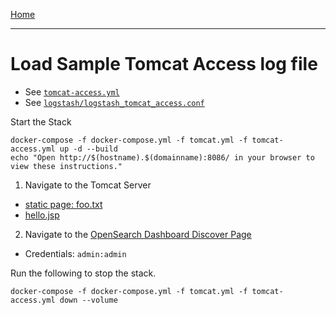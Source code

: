 [Home](../README.md)

---

# Load Sample Tomcat Access log file

- See [`tomcat-access.yml`](../tomcat-access.yml)
- See [`logstash/logstash_tomcat_access.conf`](../logstash/logstash_tomcat_access.conf)

Start the Stack

```
docker-compose -f docker-compose.yml -f tomcat.yml -f tomcat-access.yml up -d --build
echo "Open http://$(hostname).$(domainname):8086/ in your browser to view these instructions."
```

1. Navigate to the Tomcat Server
  - [static page: foo.txt](http://{{MYHOSTNAME}}:8080/static/foo.txt)
  - [hello.jsp](http://{{MYHOSTNAME}}:8080/hello.jsp)
2. Navigate to the [OpenSearch Dashboard Discover Page](http://{{MYHOSTNAME}}:8094/app/discover)
  - Credentials: `admin:admin`

Run the following to stop the stack.

```
docker-compose -f docker-compose.yml -f tomcat.yml -f tomcat-access.yml down --volume
```
